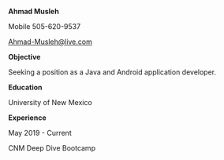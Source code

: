 <b>Ahmad Musleh</b>

Mobile 505-620-9537

Ahmad-Musleh@live.com

<b>Objective</b>

Seeking a position as a Java and Android application developer.

<b>Education</b>

University of New Mexico

<b>Experience</b>

May 2019 - Current

CNM Deep Dive Bootcamp
